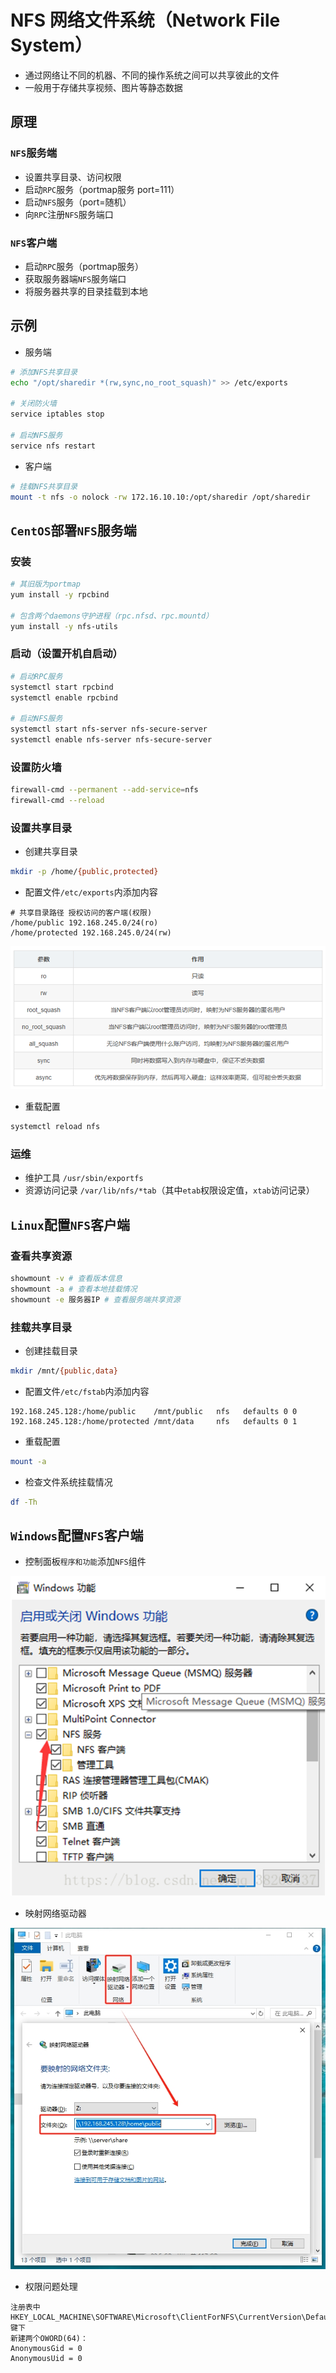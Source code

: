 # NFS 网络文件系统（Network File System）

- 通过网络让不同的机器、不同的操作系统之间可以共享彼此的文件
- 一般用于存储共享视频、图片等静态数据

## 原理

### `NFS`服务端

- 设置共享目录、访问权限
- 启动`RPC`服务（portmap服务 port=111）
- 启动`NFS`服务（port=随机）
- 向`RPC`注册`NFS`服务端口

### `NFS`客户端

- 启动`RPC`服务（portmap服务）
- 获取服务器端`NFS`服务端口
- 将服务器共享的目录挂载到本地

## 示例

- 服务端

```sh
# 添加NFS共享目录
echo "/opt/sharedir *(rw,sync,no_root_squash)" >> /etc/exports

# 关闭防火墙
service iptables stop

# 启动NFS服务
service nfs restart
```

- 客户端

```sh
# 挂载NFS共享目录
mount -t nfs -o nolock -rw 172.16.10.10:/opt/sharedir /opt/sharedir
```

## `CentOS`部署`NFS`服务端

### 安装

```sh
# 其旧版为portmap
yum install -y rpcbind

# 包含两个daemons守护进程（rpc.nfsd、rpc.mountd）
yum install -y nfs-utils
```

### 启动（设置开机自启动）

```sh
# 启动RPC服务
systemctl start rpcbind
systemctl enable rpcbind

# 启动NFS服务
systemctl start nfs-server nfs-secure-server
systemctl enable nfs-server nfs-secure-server
```

### 设置防火墙

```sh
firewall-cmd --permanent --add-service=nfs
firewall-cmd --reload
```

### 设置共享目录

- 创建共享目录

```sh
mkdir -p /home/{public,protected}
```

- 配置文件`/etc/exports`内添加内容

```text
# 共享目录路径 授权访问的客户端(权限)
/home/public 192.168.245.0/24(ro)
/home/protected 192.168.245.0/24(rw)
```

![权限说明](./img/nfs-perm.png '权限')

- 重载配置

```sh
systemctl reload nfs
```

### 运维

- 维护工具 `/usr/sbin/exportfs`
- 资源访问记录 `/var/lib/nfs/*tab`（其中`etab`权限设定值，`xtab`访问记录）

## `Linux`配置`NFS`客户端

### 查看共享资源

```sh
showmount -v # 查看版本信息
showmount -a # 查看本地挂载情况
showmount -e 服务器IP # 查看服务端共享资源
```

### 挂载共享目录

- 创建挂载目录

```sh
mkdir /mnt/{public,data}
```

- 配置文件`/etc/fstab`内添加内容

```text
192.168.245.128:/home/public    /mnt/public   nfs   defaults 0 0
192.168.245.128:/home/protected /mnt/data     nfs   defaults 0 1
```

- 重载配置

```sh
mount -a
```

- 检查文件系统挂载情况

```sh
df -Th
```

## `Windows`配置`NFS`客户端

- 控制面板`程序和功能`添加`NFS`组件

![NFS组件](./img/nfs-windows-1.png 'NFS客户端')

- 映射网络驱动器

![映射网络驱动器](./img/nfs-windows-2.png '挂载共享目录')

- 权限问题处理

```text
注册表中HKEY_LOCAL_MACHINE\SOFTWARE\Microsoft\ClientForNFS\CurrentVersion\Default键下
新建两个OWORD(64)：
AnonymousGid = 0
AnonymousUid = 0
```
